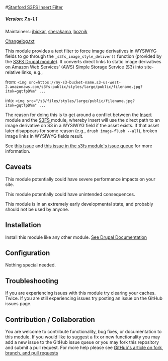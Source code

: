 #[Stanford S3FS Insert Filter](https://github.com/SU-SWS/stanford_s3fs_if)
##### Version: 7.x-1.1

Maintainers: [jbickar](https://github.com/jbickar), [sherakama](https://github.com/sherakama), [boznik](https://github.com/boznik)

[Changelog.txt](CHANGELOG.txt)

This module provides a text filter to force image derivatives in WYSIWYG fields to go through the `_s3fs_image_style_deliver()` function (provided by the [S3FS Drupal module](https://drupal.org/project/s3fs)). It converts direct links to static image derivatives on Amazon Web Services' (AWS) Simple Storage Service (S3) into site-relative links, e.g.,

from:
`<img src=https://my-s3-bucket-name.s3-us-west-2.amazonaws.com/s3fs-public/styles/large/public/filename.jpg?itok=gqtfpDVm" ...`

into:
`<img src="/s3/files/styles/large/public/filename.jpg?itok=gqtfpDVm" ...`

The reason for doing this is to get around a conflict between the [Insert](https://drupal.org/project/insert) module and the [S3FS ](https://drupal.org/project/s3fs) module, whereby Insert will use the direct path to an image derivative on S3 in a WYSIWYG field if the asset exists. If that asset later disappears for some reason (e.g., `drush image-flush --all`), broken image links in WYSIWYG fields result.

See [this issue](https://www.drupal.org/node/2663674) and [this issue in the s3fs module's issue queue](https://www.drupal.org/node/2339067) for more information.

Caveats
---

This module potentially could have severe performance impacts on your site.

This module potentially could have unintended consequences.

This module is in an extremely early developmental state, and probably should not be used by anyone.


Installation
---

Install this module like any other module. [See Drupal Documentation](https://drupal.org/documentation/install/modules-themes/modules-7)

Configuration
---

Nothing special needed.

Troubleshooting
---

If you are experiencing issues with this module try clearing your caches. Twice. If you are still experiencing issues try posting an issue on the GitHub issues page.

Contribution / Collaboration
---

You are welcome to contribute functionality, bug fixes, or documentation to this module. If you would like to suggest a fix or new functionality you may add a new issue to the GitHub issue queue or you may fork this repository and submit a pull request. For more help please see [GitHub's article on fork, branch, and pull requests](https://help.github.com/articles/using-pull-requests)
